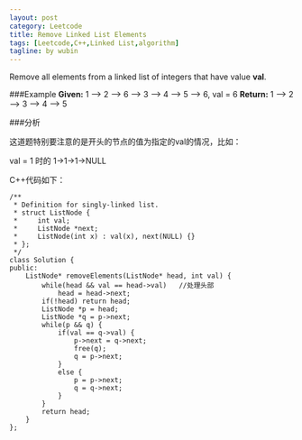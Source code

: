 ```yaml
---
layout: post
category: Leetcode
title: Remove Linked List Elements
tags: [Leetcode,C++,Linked List,algorithm]
tagline: by wubin
---
```


Remove all elements from a linked list of integers that have value **val**.

###Example
**Given:** 1 --> 2 --> 6 --> 3 --> 4 --> 5 --> 6, val = 6
**Return:** 1 --> 2 --> 3 --> 4 --> 5

<!--more-->

###分析

这道题特别要注意的是开头的节点的值为指定的val的情况，比如：

val = 1 时的 1->1->1->NULL

C++代码如下：

	/**
	 * Definition for singly-linked list.
	 * struct ListNode {
	 *     int val;
	 *     ListNode *next;
	 *     ListNode(int x) : val(x), next(NULL) {}
	 * };
	 */
	class Solution {
	public:
	    ListNode* removeElements(ListNode* head, int val) {
	        while(head && val == head->val)   //处理头部
	            head = head->next;
	        if(!head) return head;
	        ListNode *p = head;
	        ListNode *q = p->next;
	        while(p && q) {
	            if(val == q->val) {
	                p->next = q->next;
	                free(q);
	                q = p->next;
	            }
	            else {
	                p = p->next;
	                q = q->next;
	            }
	        }
	        return head;
	    }
	};
